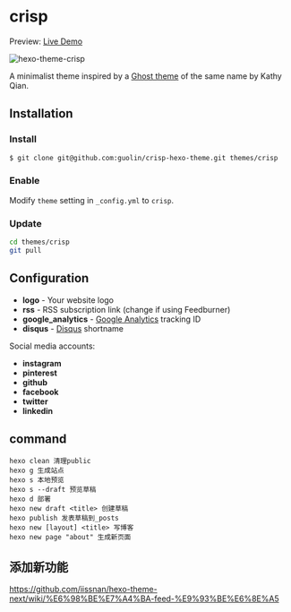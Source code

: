 # crisp

Preview: [Live Demo](//guolin.github.io)

![hexo-theme-crisp](https://raw.githubusercontent.com/guolin/crisp-hexo-theme/master/screenshot.png)

A minimalist theme inspired by a [Ghost theme](https://github.com/kathyqian/crisp-ghost-theme) of the same name by Kathy Qian.

## Installation

### Install

``` bash
$ git clone git@github.com:guolin/crisp-hexo-theme.git themes/crisp
```

### Enable

Modify `theme` setting in `_config.yml` to `crisp`.

### Update

``` bash
cd themes/crisp
git pull
```

## Configuration

- **logo** - Your website logo
- **rss** - RSS subscription link (change if using Feedburner)
- **google_analytics** - [Google Analytics](https://support.google.com/analytics/answer/1008015) tracking ID
- **disqus** - [Disqus](https://disqus.com/admin/create/) shortname

Social media accounts:

- **instagram**
- **pinterest**
- **github**
- **facebook**
- **twitter**
- **linkedin**

## command
```
hexo clean 清理public
hexo g 生成站点
hexo s 本地预览
hexo s --draft 预览草稿
hexo d 部署
hexo new draft <title> 创建草稿
hexo publish 发表草稿到_posts
hexo new [layout] <title> 写博客
hexo new page "about" 生成新页面
```

## 添加新功能

https://github.com/iissnan/hexo-theme-next/wiki/%E6%98%BE%E7%A4%BA-feed-%E9%93%BE%E6%8E%A5

